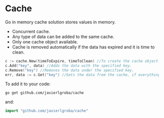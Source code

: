 # Cache

Go in memory cache solution stores values in memory.

- Concurrent cache.
- Any type of data can be added to the same cache.
- Only one cache object available.
- Cache is removed automatically if the data has expired and it is time to clean.

```go
c := cache.New(timeToExpire, timeToClean) //To create the cache object.
c.Add("key", data) //Adds the data with the specified key.
c.Remove("key") //Removes the data under the specified key.
err, data := c.Get("key") //Gets the data from the cache, if everything is ok -> err == nil.
```

To add it to your code:
```shell
go get github.com/javierlgroba/cache
```
and:
```go
import "github.com/javierlgroba/cache"
```
